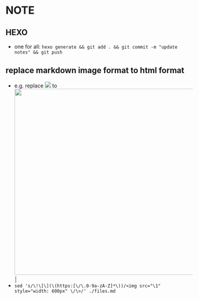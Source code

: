 # NOTE

## HEXO

* one for all: `hexo generate && git add . && git commit -m "update notes" && git push`

## replace markdown image format to html format

* e.g. replace ![](https://i.imgur.com/xxx.png) to <img src="https://i.imgur.com/xxxx.png" style="width: 500px" />                                                                                           │
* `sed 's/\!\[\](\(https:[\/\.0-9a-zA-Z]*\))/<img src="\1" style="width: 600px" \/\>/' ./files.md`
